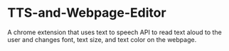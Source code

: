 # TTS-and-Webpage-Editor
A chrome extension that uses text to speech API to read text aloud to the user and changes font, text size, and text color on the webpage.
